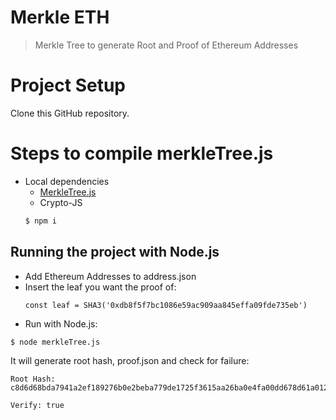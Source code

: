 # Merkle ETH
>Merkle Tree to generate Root and Proof of Ethereum Addresses  

Project Setup
============

Clone this GitHub repository.

# Steps to compile merkleTree.js

  - Local dependencies
    - [MerkleTree.js](https://github.com/miguelmota/merkletreejs)
    - Crypto-JS
    ```sh
    $ npm i
    ```
## Running the project with Node.js
    
   - Add Ethereum Addresses to address.json
   - Insert the leaf you want the proof of:
     ``` 
     const leaf = SHA3('0xdb8f5f7bc1086e59ac909aa845effa09fde735eb')
     ``` 
   - Run with Node.js:
   ```sh
   $ node merkleTree.js
   ```

It will generate root hash, proof.json and check for failure:

```
Root Hash: c8d6d68bda7941a2ef189276b0e2beba779de1725f3615aa26ba0e4fa00dd678d61a0124b73d2721511b8047c378d3300a150bfdaf4c0fa9ce072625de070c5a

Verify: true
```    
  

